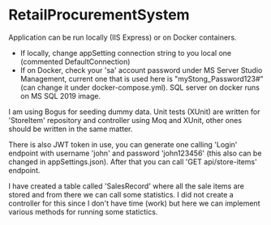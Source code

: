 # RetailProcurementSystem


Application can be run locally (IIS Express) or on Docker containers.

- If locally, change appSetting connection string to you local one (commented DefaultConnection)
- If on Docker, check your 'sa' account password under MS Server Studio Management, current one that is used here is "myStong_Password123#" (can change it under docker-compose.yml). SQL server on docker runs on MS SQL 2019 image.

I am using Bogus for seeding dummy data.
Unit tests (XUnit) are written for 'StoreItem' repository and controller using Moq and XUnit, other ones should be written in the same matter.

There is also JWT token in use, you can generate one calling 'Login' endpoint with username 'john' and password 'john123456' (this also can be changed in appSettings.json). After that you can call 'GET api/store-items' endpoint.

I have created a table called 'SalesRecord' where all the sale items are stored and from there we can call some statistics. I did not create a controller for this since I don't have time (work) but here we can implement various methods for running some statictics.
